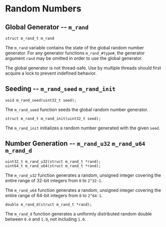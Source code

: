 Random Numbers
==============

## Global Generator -- `m_rand`

    struct m_rand_t m_rand

The `m_rand` variable contains the state of the global random number
generator. For any generator functions `m_rand_#type#`, the generator argument
`rand` may be omitted in order to use the global generator.

The global generator is not thread-safe. Use by multiple threads should first
acquire a lock to prevent indefined behavior.


## Seeding -- `m_rand_seed` `m_rand_init`

    void m_rand_seed(uint32_t seed);

The `m_rand_seed` function seeds the global random number generator.

    struct m_rand_t m_rand_init(uint32_t seed);

The `m_rand_init` initializes a random number generated with the given `seed`.


## Number Generation -- `m_rand_u32` `m_rand_u64` `m_rand_d`

    uint32_t m_rand_u32(struct m_rand_t *rand);
    uint64_t m_rand_u64(struct m_rand_t *rand);

The `m_rand_u32` function generates a random, unsigned integer covering the
entire range of 32-bit integers from `0` to `2^32-1`.

The `m_rand_u64` function generates a random, unsigned integer covering the
entire range of 64-bit integers from `0` to `2^64-1`.

    double m_rand_d(struct m_rand_t *rand);

The `m_rand_d` function generates a uniformly distributed random double
between `0.0` and `1.0`, not including `1.0`.
